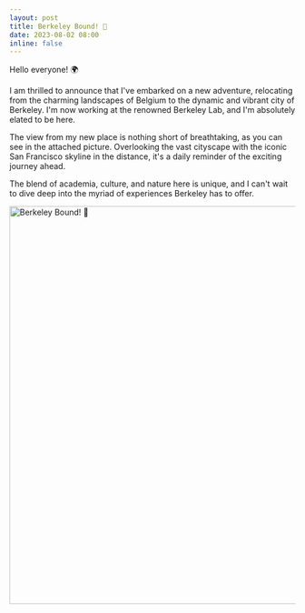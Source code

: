 ```yaml
---
layout: post
title: Berkeley Bound! 🌁
date: 2023-08-02 08:00
inline: false
---
```


Hello everyone! 🌍

I am thrilled to announce that I've embarked on a new adventure, relocating from the charming landscapes of Belgium to the dynamic and vibrant city of Berkeley. I'm now working at the renowned Berkeley Lab, and I'm absolutely elated to be here.

The view from my new place is nothing short of breathtaking, as you can see in the attached picture. Overlooking the vast cityscape with the iconic San Francisco skyline in the distance, it's a daily reminder of the exciting journey ahead.

The blend of academia, culture, and nature here is unique, and I can't wait to dive deep into the myriad of experiences Berkeley has to offer.


[//]: # (Include a picture of the PhD defense here)
<img src="/assets/img/posts/berk_pano.jpeg" alt="Berkeley Bound! 🌁" width="700"/>


